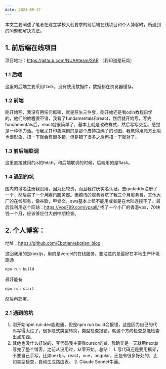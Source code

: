 ```yaml
---
date: 2024-09-17
---
```


本文主要阐述了笔者在建立学校大创要求的前后端在线项目和个人博客时，所遇到的问题和解决方法。

## 1. 前后端在线项目

项目地址：https://github.com/NUAAteam/SAR
（我知道是玩具）

### 1.1 后端

这里的后端主要采用flask，没有使用数据库，数据都在浏览器缓存。

### 1.2 前端

刚开始写，我没有用任何框架，就是原生三件套，刚开始还是看odin教程自学的，他们的教程很不错，我看了fundamentals和react，然后就开始写，写完fundamentals后，react就很简单了，基本上就是改改样式，然后写写交互。感觉是一种体力活。令我尤其印象深刻的是那个皮特拉绳子的动图，我觉得用魔方比喻也很形象，扭一下就会有很多错，但是错了很多之后再扭一下就对了。

### 1.3 前后端联调

这里直接就用的js的fetch，和后端联调的时候，后端用的是flask。

### 1.4 遇到的坑

国内的域名注册我没用，因为比较贵，而且我讨厌实名认证。去godaddy注册了一个，然后买了一个月腾讯服务器。但腾讯的服务器坑了我三个月服务费，其他大厂的在线服务，像谷歌，甲骨文，aws基本上都不能用或者是在大陆连接不了。最后我利用这个网站：https://vps789.com/vpsall/ 找了一个小厂的香港vps，70块钱一个月，应该够应付大创中期检查。

## 2. 个人博客：

地址：https://github.com/Ebotian/ebotian_blog

这回我用的是nextjs，用的是vercel的在线服务。要注意的是最好在本地生产环境跑通
```bash
npm run build
```

最好能有
```bash
npm run start
```

然后再部署。

### 2.1 遇到的坑

1. 刚开始npm run dev能跑通，但是npm run build会报错，这是因为自己的代码写得太烂了，很多隐式类型转换，类型检查报错，朝这个方向检查总能检查出点东西。
2. 其他也没什么好说的，写代码我主要靠cursor的ai，我确实是一天就用nextjs写完了整个博客，之前从没用过，从零开始。总结： 1. 写代码还是要用框架，不要自己手写，比如nextjs，react，vue，angular，还是有很多好处的，比如类型检查，自动生成路由表。 2. Claude Sonnet牛逼。